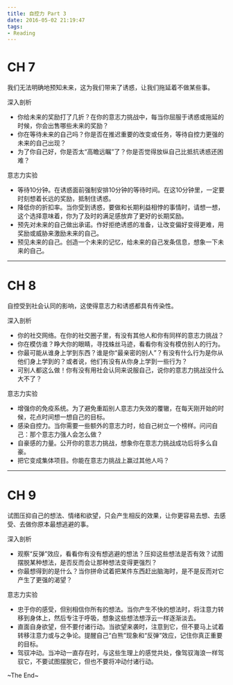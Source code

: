 ```yaml
---
title: 自控力 Part 3
date: 2016-05-02 21:19:47
tags:
- Reading
---
```


# CH 7 #

我们无法明确地预知未来，这为我们带来了诱惑，让我们拖延着不做某些事。

深入剖析
* 你给未来的奖励打了几折？在你的意志力挑战中，每当你屈服于诱惑或拖延的时候，你会出售哪些未来的奖励？
* 你在等待未来的自己吗？你是否在推迟重要的改变或任务，等待自控力更强的未来的自己出现？
* 为了你自己好，你是否太“高瞻远瞩”了？你是否觉得放纵自己比抵抗诱惑还困难？

意志力实验
* 等待10分钟。在诱惑面前强制安排10分钟的等待时间。在这10分钟里，一定要时刻想着长远的奖励，抵制住诱惑。
* 降低你的折扣率。当你受到诱惑，要做和长期利益相悖的事情时，请想一想，这个选择意味着，你为了及时的满足感放弃了更好的长期奖励。
* 预先对未来的自己做出承诺。作好拒绝诱惑的准备，让改变偏好变得更难，用奖励或威胁来激励未来的自己。
* 预见未来的自己。创造一个未来的记忆，给未来的自己发条信息，想象一下未来的自己。

<!-- more -->

---

# CH 8 #

自控受到社会认同的影响，这使得意志力和诱惑都具有传染性。

深入剖析
* 你的社交网络。在你的社交圈子里，有没有其他人和你有同样的意志力挑战？
* 你在模仿谁？睁大你的眼睛，寻找蛛丝马迹，看看你有没有模仿别人的行为。
* 你最可能从谁身上学到东西？谁是你“最亲密的别人”？有没有什么行为是你从他们身上学到的？或者说，他们有没有从你身上学到一些行为？
* 可别人都这么做！你有没有用社会认同来说服自己，说你的意志力挑战没什么大不了？

意志力实验
* 增强你的免疫系统。为了避免重蹈别人意志力失效的覆辙，在每天刚开始的时候，花点时间想一想自己的目标。
* 感染自控力。当你需要一些额外的意志力时，给自己树立一个榜样。问问自己：那个意志力强人会怎么做？
* 自豪感的力量。公开你的意志力挑战，想象你在意志力挑战成功后将多么自豪。
* 把它变成集体项目。你能在意志力挑战上赢过其他人吗？

---

# CH 9 #

试图压抑自己的想法、情绪和欲望，只会产生相反的效果，让你更容易去想、去感受、去做你原本最想逃避的事。

深入剖析
* 观察“反弹”效应，看看你有没有想逃避的想法？压抑这些想法是否有效？试图摆脱某种想法，是否反而会让那种想法变得更强烈？
* 你最想得到的是什么？当你拼命试着把某件东西赶出脑海时，是不是反而对它产生了更强的渴望？

意志力实验
* 忠于你的感受，但别相信你所有的想法。当你产生不快的想法时，将注意力转移到身体上，然后专注于呼吸，想象这些想法想浮云一样逐渐淡去。
* 直面自身欲望，但不要付诸行动。当欲望来袭时，注意到它，但不要马上试着转移注意力或与之争论。提醒自己“白熊”现象和“反弹”效应，记住你真正重要的目标。
* 驾驭冲动。当冲动一直存在时，与这些生理上的感觉共处，像驾驭海浪一样驾驭它，不要试图摆脱它，但也不要将冲动付诸行动。

~The End~